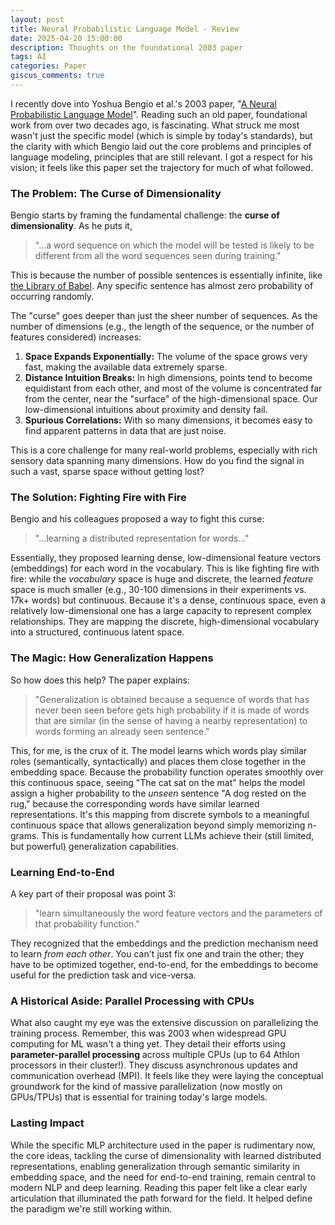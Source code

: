 ```yaml
---
layout: post
title: Neural Probabilistic Language Model - Review
date: 2025-04-20 15:00:00
description: Thoughts on the foundational 2003 paper
tags: AI
categories: Paper
giscus_comments: true
---
```


I recently dove into Yoshua Bengio et al.'s 2003 paper, "[A Neural Probabilistic Language Model](https://www.jmlr.org/papers/volume3/bengio03a/bengio03a.pdf)". Reading such an old paper, foundational work from over two decades ago, is fascinating. What struck me most wasn't just the specific model (which is simple by today's standards), but the clarity with which Bengio laid out the core problems and principles of language modeling, principles that are still relevant. I got a respect for his vision; it feels like this paper set the trajectory for much of what followed.

### The Problem: The Curse of Dimensionality

Bengio starts by framing the fundamental challenge: the **curse of dimensionality**. As he puts it,

>"...a word sequence on which the model will be tested is likely to be different from all the word sequences seen during training."

This is because the number of possible sentences is essentially infinite, like [the Library of Babel](https://medium.com/@FdForThought/a-short-story-in-hell-24b02ff4d812). Any specific sentence has almost zero probability of occurring randomly.

The "curse" goes deeper than just the sheer number of sequences. As the number of dimensions (e.g., the length of the sequence, or the number of features considered) increases:

1.  **Space Expands Exponentially:** The volume of the space grows very fast, making the available data extremely sparse.
2.  **Distance Intuition Breaks:** In high dimensions, points tend to become equidistant from each other, and most of the volume is concentrated far from the center, near the "surface" of the high-dimensional space. Our low-dimensional intuitions about proximity and density fail.
3.  **Spurious Correlations:** With so many dimensions, it becomes easy to find apparent patterns in data that are just noise.

This is a core challenge for many real-world problems, especially with rich sensory data spanning many dimensions. How do you find the signal in such a vast, sparse space without getting lost?

### The Solution: Fighting Fire with Fire

Bengio and his colleagues proposed a way to fight this curse:

> "...learning a distributed representation for words..."

Essentially, they proposed learning dense, low-dimensional feature vectors (embeddings) for each word in the vocabulary. This is like fighting fire with fire: while the *vocabulary* space is huge and discrete, the learned *feature* space is much smaller (e.g., 30-100 dimensions in their experiments vs. 17k+ words) but continuous. Because it's a dense, continuous space, even a relatively low-dimensional one has a large capacity to represent complex relationships. They are mapping the discrete, high-dimensional vocabulary into a structured, continuous latent space.

### The Magic: How Generalization Happens

So how does this help? The paper explains:

> "Generalization is obtained because a sequence of words that has never been seen before gets high probability if it is made of words that are similar (in the sense of having a nearby representation) to words forming an already seen sentence."

This, for me, is the crux of it. The model learns which words play similar roles (semantically, syntactically) and places them close together in the embedding space. Because the probability function operates smoothly over this continuous space, seeing "The cat sat on the mat" helps the model assign a higher probability to the *unseen* sentence "A dog rested on the rug," because the corresponding words have similar learned representations. It's this mapping from discrete symbols to a meaningful continuous space that allows generalization beyond simply memorizing n-grams. This is fundamentally how current LLMs achieve their (still limited, but powerful) generalization capabilities.

### Learning End-to-End

A key part of their proposal was point 3:

> "learn simultaneously the word feature vectors and the parameters of that probability function."

They recognized that the embeddings and the prediction mechanism need to learn *from each other*. You can't just fix one and train the other; they have to be optimized together, end-to-end, for the embeddings to become useful for the prediction task and vice-versa.

### A Historical Aside: Parallel Processing with CPUs

What also caught my eye was the extensive discussion on parallelizing the training process. Remember, this was 2003 when widespread GPU computing for ML wasn't a thing yet. They detail their efforts using **parameter-parallel processing** across multiple CPUs (up to 64 Athlon processors in their cluster!). They discuss asynchronous updates and communication overhead (MPI). It feels like they were laying the conceptual groundwork for the kind of massive parallelization (now mostly on GPUs/TPUs) that is essential for training today's large models.

### Lasting Impact

While the specific MLP architecture used in the paper is rudimentary now, the core ideas, tackling the curse of dimensionality with learned distributed representations, enabling generalization through semantic similarity in embedding space, and the need for end-to-end training, remain central to modern NLP and deep learning. Reading this paper felt like a clear early articulation that illuminated the path forward for the field. It helped define the paradigm we're still working within.
